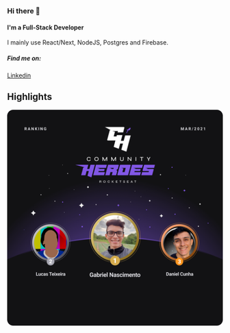 ### Hi there 👋

#### I'm a Full-Stack Developer

I mainly use React/Next, NodeJS, Postgres and Firebase.


##### Find me on:
<a href="https://www.linkedin.com/in/gabrielnbds/" target="_blank">Linkedin</a>


## Highlights

<img src="assets/ch.png"></img>